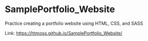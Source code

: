 # SamplePortfolio_Website

Practice creating a portfolio website using HTML, CSS, and SASS

Link:
https://htmoss.github.io/SamplePortfolio_Website/
